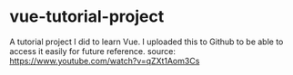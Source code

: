 # vue-tutorial-project
A tutorial project I did to learn Vue. I uploaded this to Github to be able to access it easily for future reference. source: https://www.youtube.com/watch?v=qZXt1Aom3Cs


